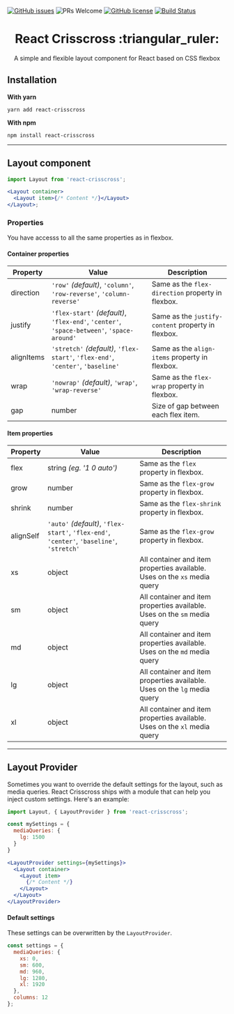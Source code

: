 [![GitHub issues](https://img.shields.io/github/issues/ludens-reklamebyra/react-crisscross.svg)](https://github.com/ludens-reklamebyra/react-crisscross/issues) ![PRs Welcome](https://img.shields.io/badge/PRs-welcome-brightgreen.svg)
[![GitHub license](https://img.shields.io/github/license/ludens-reklamebyra/react-crisscross.svg)](https://github.com/ludens-reklamebyra/react-crisscross/blob/master/LICENSE)
[![Build Status](https://travis-ci.org/ludens-reklamebyra/react-crisscross.svg?branch=master)](https://travis-ci.org/ludens-reklamebyra/react-crisscross)

<h1 align="center">React Crisscross :triangular_ruler:</h1>
<p align="center">A simple and flexible layout component for React based on CSS flexbox</p>

## Installation

<strong>With yarn</strong> </br>

`yarn add react-crisscross`

<strong>With npm</strong> </br>

`npm install react-crisscross`

---

## Layout component

```jsx
import Layout from 'react-crisscross';

<Layout container>
  <Layout item>{/* Content */}</Layout>
</Layout>;
```

### Properties

You have accesss to all the same properties as in flexbox.

#### Container properties

| Property   | Value                                                                                     | Description                                        |
| ---------- | ----------------------------------------------------------------------------------------- | -------------------------------------------------- |
| direction  | `'row'` _(default)_, `'column'`, `'row-reverse'`, `'column-reverse'`                      | Same as the `flex-direction` property in flexbox.  |
| justify    | `'flex-start'` _(default)_, `'flex-end'`, `'center'`, `'space-between'`, `'space-around'` | Same as the `justify-content` property in flexbox. |
| alignItems | `'stretch'` _(default)_, `'flex-start'`, `'flex-end'`, `'center'`, `'baseline'`           | Same as the `align-items` property in flexbox.     |
| wrap       | `'nowrap'` _(default)_, `'wrap'`, `'wrap-reverse'`                                        | Same as the `flex-wrap` property in flexbox.       |
| gap        | number                                                                                    | Size of gap between each flex item.                |

#### Item properties

| Property  | Value                                                                                     | Description                                                               |
| --------- | ----------------------------------------------------------------------------------------- | ------------------------------------------------------------------------- |
| flex      | string _(eg. '1 0 auto')_                                                                 | Same as the `flex` property in flexbox.                                   |
| grow      | number                                                                                    | Same as the `flex-grow` property in flexbox.                              |
| shrink    | number                                                                                    | Same as the `flex-shrink` property in flexbox.                            |
| alignSelf | `'auto'` _(default)_, `'flex-start'`, `'flex-end'`, `'center'`, `'baseline'`, `'stretch'` | Same as the `flex-grow` property in flexbox.                              |
| xs        | object                                                                                    | All container and item properties available. Uses on the `xs` media query |
| sm        | object                                                                                    | All container and item properties available. Uses on the `sm` media query |
| md        | object                                                                                    | All container and item properties available. Uses on the `md` media query |
| lg        | object                                                                                    | All container and item properties available. Uses on the `lg` media query |
| xl        | object                                                                                    | All container and item properties available. Uses on the `xl` media query |

---

## Layout Provider

Sometimes you want to override the default settings for the layout, such as media queries. React Crisscross ships with a
module that can help you inject custom settings. Here's an example:

```jsx
import Layout, { LayoutProvider } from 'react-crisscross';

const mySettings = {
  mediaQueries: {
    lg: 1500
  }
}

<LayoutProvider settings={mySettings}>
  <Layout container>
    <Layout item>
      {/* Content */}
    </Layout>
  </Layout>
</LayoutProvider>
```

#### Default settings

These settings can be overwritten by the `LayoutProvider`.

```js
const settings = {
  mediaQueries: {
    xs: 0,
    sm: 600,
    md: 960,
    lg: 1280,
    xl: 1920
  },
  columns: 12
};
```
